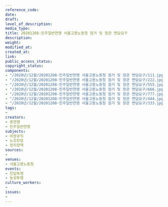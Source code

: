 ```yaml
---
reference_code: 
date: 
draft: 
level_of_description: 
media_type: 
title: 20201208-민주일반연맹 서울고용노동청 점거 및 장관 면담요구
description: 
weight: 
modified_at: 
created_at: 
link: 
public_access_status: 
copyright_status: 
components:
- "/2020년/12월/20201208-민주일반연맹 서울고용노동청 점거 및 장관 면담요구/111.jpg"
- "/2020년/12월/20201208-민주일반연맹 서울고용노동청 점거 및 장관 면담요구/222.jpg"
- "/2020년/12월/20201208-민주일반연맹 서울고용노동청 점거 및 장관 면담요구/555.jpg"
- "/2020년/12월/20201208-민주일반연맹 서울고용노동청 점거 및 장관 면담요구/666.jpg"
- "/2020년/12월/20201208-민주일반연맹 서울고용노동청 점거 및 장관 면담요구/777.jpg"
- "/2020년/12월/20201208-민주일반연맹 서울고용노동청 점거 및 장관 면담요구/444.jpg"
- "/2020년/12월/20201208-민주일반연맹 서울고용노동청 점거 및 장관 면담요구/333.jpg"
tags:
- 
creators:
- 총연맹
- 민주일반연맹
subjects:
- 비정규직
- 노조탄압
- 정치정책
sources:
- 
venues:
- 서울고용노동청
events:
- 진입투쟁
- 농성투쟁
culture_workers:
- 
issues:
- 
---
```

